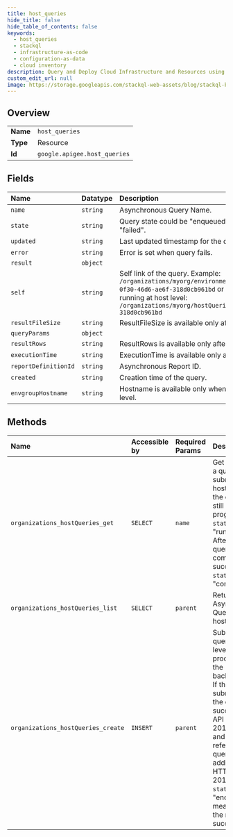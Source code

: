 ```yaml
---
title: host_queries
hide_title: false
hide_table_of_contents: false
keywords:
  - host_queries
  - stackql
  - infrastructure-as-code
  - configuration-as-data
  - cloud inventory
description: Query and Deploy Cloud Infrastructure and Resources using SQL
custom_edit_url: null
image: https://storage.googleapis.com/stackql-web-assets/blog/stackql-blog-post-featured-image.png
---
```

  
    

## Overview
<table><tbody>
<tr><td><b>Name</b></td><td><code>host_queries</code></td></tr>
<tr><td><b>Type</b></td><td>Resource</td></tr>
<tr><td><b>Id</b></td><td><code>google.apigee.host_queries</code></td></tr>
</tbody></table>

## Fields
| Name | Datatype | Description |
|:-----|:---------|:------------|
| `name` | `string` | Asynchronous Query Name. |
| `state` | `string` | Query state could be "enqueued", "running", "completed", "failed". |
| `updated` | `string` | Last updated timestamp for the query. |
| `error` | `string` | Error is set when query fails. |
| `result` | `object` |  |
| `self` | `string` | Self link of the query. Example: `/organizations/myorg/environments/myenv/queries/9cfc0d85-0f30-46d6-ae6f-318d0cb961bd` or following format if query is running at host level: `/organizations/myorg/hostQueries/9cfc0d85-0f30-46d6-ae6f-318d0cb961bd` |
| `resultFileSize` | `string` | ResultFileSize is available only after the query is completed. |
| `queryParams` | `object` |  |
| `resultRows` | `string` | ResultRows is available only after the query is completed. |
| `executionTime` | `string` | ExecutionTime is available only after the query is completed. |
| `reportDefinitionId` | `string` | Asynchronous Report ID. |
| `created` | `string` | Creation time of the query. |
| `envgroupHostname` | `string` | Hostname is available only when query is executed at host level. |
## Methods
| Name | Accessible by | Required Params | Description |
|:-----|:--------------|:----------------|:------------|
| `organizations_hostQueries_get` | `SELECT` | `name` | Get status of a query submitted at host level. If the query is still in progress, the `state` is set to "running" After the query has completed successfully, `state` is set to "completed" |
| `organizations_hostQueries_list` | `SELECT` | `parent` | Return a list of Asynchronous Queries at host level. |
| `organizations_hostQueries_create` | `INSERT` | `parent` | Submit a query at host level to be processed in the background. If the submission of the query succeeds, the API returns a 201 status and an ID that refer to the query. In addition to the HTTP status 201, the `state` of "enqueued" means that the request succeeded. |
